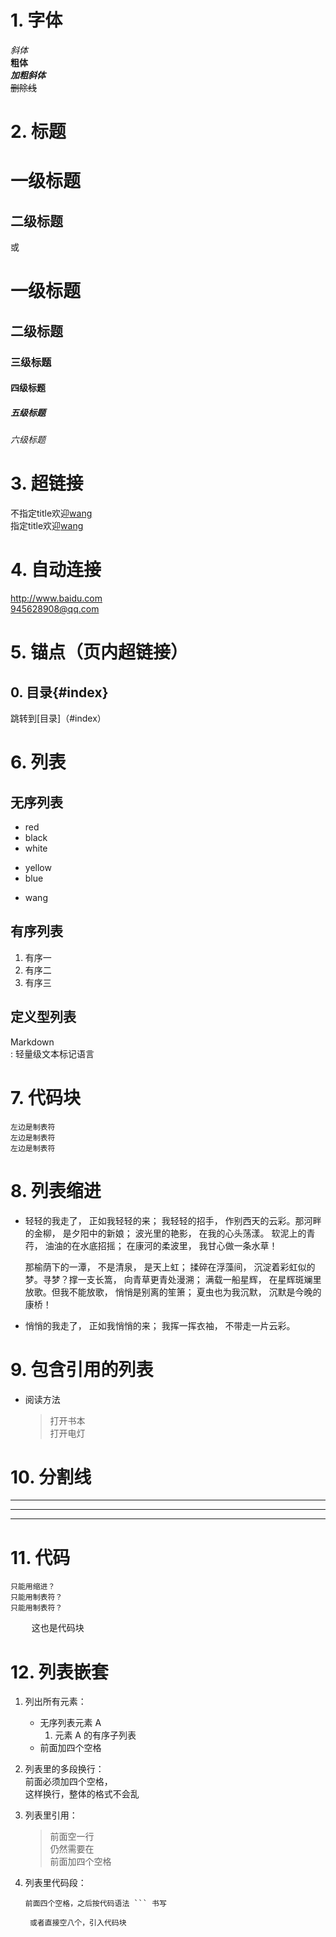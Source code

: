 # 1. 字体  
*斜体*  
**粗体**  
***加粗斜体***  
~~删除线~~  

# 2. 标题  

一级标题
=================

二级标题  
-------------------
或  
# 一级标题  
## 二级标题
### 三级标题
#### 四级标题
##### 五级标题
###### 六级标题


# 3. 超链接
不指定title欢迎[wang](http://www.baidu.com)  
指定title欢迎[wang](http://www.baidu.com "欢迎")  


# 4. 自动连接  
<http://www.baidu.com>  
<945628908@qq.com>

# 5. 锚点（页内超链接）
## 0. 目录{#index}  

跳转到[目录]（#index）

# 6. 列表
## 无序列表
* red
* black
* white
+ yellow 
+ blue
- wang
## 有序列表
1. 有序一
2. 有序二
3. 有序三
## 定义型列表
Markdown  
:	轻量级文本标记语言


# 7. 代码块
	左边是制表符  
	左边是制表符
	左边是制表符

# 8. 列表缩进
*	轻轻的我走了， 正如我轻轻的来； 我轻轻的招手， 作别西天的云彩。那河畔的金柳， 是夕阳中的新娘； 波光里的艳影， 在我的心头荡漾。 软泥上的青荇， 油油的在水底招摇； 在康河的柔波里， 我甘心做一条水草！

	那榆荫下的一潭， 不是清泉， 是天上虹； 揉碎在浮藻间， 沉淀着彩虹似的梦。寻梦？撑一支长篙， 向青草更青处漫溯； 满载一船星辉， 在星辉斑斓里放歌。但我不能放歌， 悄悄是别离的笙箫； 夏虫也为我沉默， 沉默是今晚的康桥！
 
*    悄悄的我走了， 正如我悄悄的来； 我挥一挥衣袖， 不带走一片云彩。

# 9. 包含引用的列表
*	阅读方法

	> 打开书本  
	> 打开电灯


# 10. 分割线
---
*****
-----------------------------------

# 11. 代码  
	只能用缩进？
	只能用制表符？
	只能用制表符？
<pre>
	这也是代码块
</pre>


# 12. 列表嵌套
1. 列出所有元素：
    - 无序列表元素 A
        1. 元素 A 的有序子列表
    - 前面加四个空格
2. 列表里的多段换行：  
    前面必须加四个空格，  
    这样换行，整体的格式不会乱
3. 列表里引用：

    > 前面空一行  
    > 仍然需要在  
    > 前面加四个空格

4. 列表里代码段：

    ```
    前面四个空格，之后按代码语法 ``` 书写
    ```

        或者直接空八个，引入代码块
